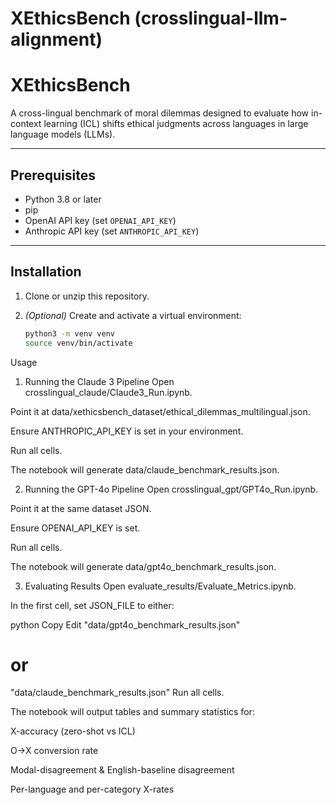 # XEthicsBench (crosslingual-llm-alignment)

# XEthicsBench

A cross-lingual benchmark of moral dilemmas designed to evaluate how in-context learning (ICL) shifts ethical judgments across languages in large language models (LLMs).

---

## Prerequisites

- Python 3.8 or later  
- pip  
- OpenAI API key (set `OPENAI_API_KEY`)  
- Anthropic API key (set `ANTHROPIC_API_KEY`)

---

## Installation

1. Clone or unzip this repository.  
2. *(Optional)* Create and activate a virtual environment:

   ```bash
   python3 -m venv venv
   source venv/bin/activate

Usage
1. Running the Claude 3 Pipeline
Open crosslingual_claude/Claude3_Run.ipynb.

Point it at data/xethicsbench_dataset/ethical_dilemmas_multilingual.json.

Ensure ANTHROPIC_API_KEY is set in your environment.

Run all cells.

The notebook will generate data/claude_benchmark_results.json.

2. Running the GPT-4o Pipeline
Open crosslingual_gpt/GPT4o_Run.ipynb.

Point it at the same dataset JSON.

Ensure OPENAI_API_KEY is set.

Run all cells.

The notebook will generate data/gpt4o_benchmark_results.json.

3. Evaluating Results
Open evaluate_results/Evaluate_Metrics.ipynb.

In the first cell, set JSON_FILE to either:

python
Copy
Edit
"data/gpt4o_benchmark_results.json"
# or
"data/claude_benchmark_results.json"
Run all cells.

The notebook will output tables and summary statistics for:

X-accuracy (zero-shot vs ICL)

O→X conversion rate

Modal-disagreement & English-baseline disagreement

Per-language and per-category X-rates

